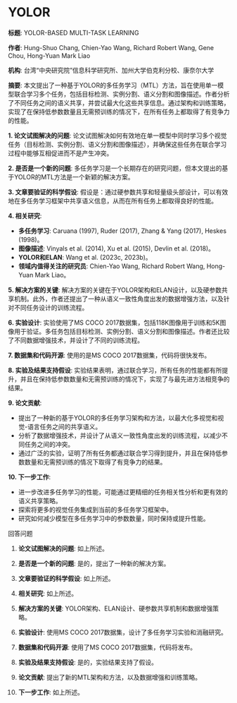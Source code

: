 # YOLOR

**标题**: YOLOR-BASED MULTI-TASK LEARNING

**作者**: Hung-Shuo Chang, Chien-Yao Wang, Richard Robert Wang, Gene Chou, Hong-Yuan Mark Liao

**机构**: 台湾“中央研究院”信息科学研究所、加州大学伯克利分校、康奈尔大学

**摘要**: 本文提出了一种基于YOLOR的多任务学习（MTL）方法，旨在使用单一模型联合学习多个任务，包括目标检测、实例分割、语义分割和图像描述。作者分析了不同任务之间的语义共享，并尝试最大化这些共享信息。通过架构和训练策略，实现了在保持低参数数量且无需预训练的情况下，在所有任务上都取得了有竞争力的性能。

**1. 论文试图解决的问题**:
论文试图解决如何有效地在单一模型中同时学习多个视觉任务（目标检测、实例分割、语义分割和图像描述），并确保这些任务在联合学习过程中能够互相促进而不是产生冲突。

**2. 是否是一个新的问题**:
多任务学习是一个长期存在的研究问题，但本文提出的基于YOLOR的MTL方法是一个新颖的解决方案。

**3. 文章要验证的科学假设**:
假设是：通过硬参数共享和轻量级头部设计，可以有效地在多任务学习框架中共享语义信息，从而在所有任务上都取得良好的性能。

**4. 相关研究**:
- **多任务学习**: Caruana (1997), Ruder (2017), Zhang & Yang (2017), Heskes (1998)。
- **图像描述**: Vinyals et al. (2014), Xu et al. (2015), Devlin et al. (2018)。
- **YOLOR和ELAN**: Wang et al. (2023c, 2023b)。
- **领域内值得关注的研究员**: Chien-Yao Wang, Richard Robert Wang, Hong-Yuan Mark Liao。

**5. 解决方案的关键**:
解决方案的关键在于YOLOR架构和ELAN设计，以及硬参数共享机制。此外，作者还提出了一种从语义一致性角度出发的数据增强方法，以及针对不同任务设计的训练流程。

**6. 实验设计**:
实验使用了MS COCO 2017数据集，包括118K图像用于训练和5K图像用于验证。多任务包括目标检测、实例分割、语义分割和图像描述。作者还比较了不同数据增强技术，并设计了不同的训练流程。

**7. 数据集和代码开源**:
使用的是MS COCO 2017数据集，代码将很快发布。

**8. 实验及结果支持假设**:
实验结果表明，通过联合学习，所有任务的性能都有所提升，并且在保持低参数数量和无需预训练的情况下，实现了与最先进方法相竞争的结果。

**9. 论文贡献**:
- 提出了一种新的基于YOLOR的多任务学习架构和方法，以最大化多视觉和视觉-语言任务之间的共享语义。
- 分析了数据增强技术，并设计了从语义一致性角度出发的训练流程，以减少不同任务之间的冲突。
- 通过广泛的实验，证明了所有任务都通过联合学习得到提升，并且在保持低参数数量和无需预训练的情况下取得了有竞争力的结果。

**10. 下一步工作**:
- 进一步改进多任务学习的性能，可能通过更精细的任务相关性分析和更有效的语义共享策略。
- 探索将更多的视觉任务集成到当前的多任务学习框架中。
- 研究如何减少模型在多任务学习中的参数数量，同时保持或提升性能。

回答问题

1. **论文试图解决的问题**: 如上所述。

2. **是否是一个新的问题**: 是的，提出了一种新的解决方案。

3. **文章要验证的科学假设**: 如上所述。

4. **相关研究**: 如上所述。

5. **解决方案的关键**: YOLOR架构、ELAN设计、硬参数共享机制和数据增强策略。

6. **实验设计**: 使用MS COCO 2017数据集，设计了多任务学习实验和消融研究。

7. **数据集和代码开源**: 使用了MS COCO 2017数据集，代码将发布。

8. **实验及结果支持假设**: 是的，实验结果支持了假设。

9. **论文贡献**: 提出了新的MTL架构和方法，以及数据增强和训练策略。

10. **下一步工作**: 如上所述。